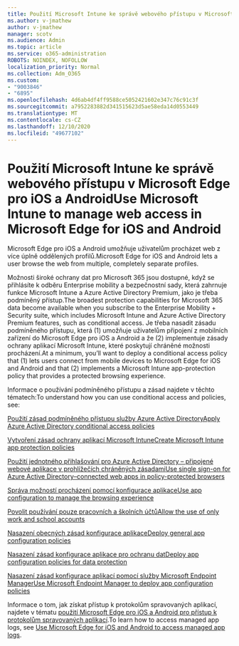 ```yaml
---
title: Použití Microsoft Intune ke správě webového přístupu v Microsoft Edge pro iOS a Android
ms.author: v-jmathew
author: v-jmathew
manager: scotv
ms.audience: Admin
ms.topic: article
ms.service: o365-administration
ROBOTS: NOINDEX, NOFOLLOW
localization_priority: Normal
ms.collection: Adm_O365
ms.custom:
- "9003846"
- "6895"
ms.openlocfilehash: 4d6ab4df4ff9588ce5052421602e347c76c91c3f
ms.sourcegitcommit: a7952283882d341515623d5ae58eda14d0553449
ms.translationtype: MT
ms.contentlocale: cs-CZ
ms.lasthandoff: 12/10/2020
ms.locfileid: "49677102"
---
```

# <a name="use-microsoft-intune-to-manage-web-access-in-microsoft-edge-for-ios-and-android"></a><span data-ttu-id="4293c-102">Použití Microsoft Intune ke správě webového přístupu v Microsoft Edge pro iOS a Android</span><span class="sxs-lookup"><span data-stu-id="4293c-102">Use Microsoft Intune to manage web access in Microsoft Edge for iOS and Android</span></span>

<span data-ttu-id="4293c-103">Microsoft Edge pro iOS a Android umožňuje uživatelům procházet web z více úplně oddělených profilů.</span><span class="sxs-lookup"><span data-stu-id="4293c-103">Microsoft Edge for iOS and Android lets a user browse the web from multiple, completely separate profiles.</span></span>

<span data-ttu-id="4293c-104">Možnosti široké ochrany dat pro Microsoft 365 jsou dostupné, když se přihlásíte k odběru Enterprise mobility a bezpečnostní sady, která zahrnuje funkce Microsoft Intune a Azure Active Directory Premium, jako je třeba podmíněný přístup.</span><span class="sxs-lookup"><span data-stu-id="4293c-104">The broadest protection capabilities for Microsoft 365 data become available when you subscribe to the Enterprise Mobility + Security suite, which includes Microsoft Intune and Azure Active Directory Premium features, such as conditional access.</span></span> <span data-ttu-id="4293c-105">Je třeba nasadit zásadu podmíněného přístupu, která (1) umožňuje uživatelům připojení z mobilních zařízení do Microsoft Edge pro iOS a Android a že (2) implementuje zásady ochrany aplikací Microsoft Intune, které poskytují chráněné možnosti procházení.</span><span class="sxs-lookup"><span data-stu-id="4293c-105">At a minimum, you’ll want to deploy a conditional access policy that (1) lets users connect from mobile devices to Microsoft Edge for iOS and Android and that (2) implements a Microsoft Intune app-protection policy that provides a protected browsing experience.</span></span>

<span data-ttu-id="4293c-106">Informace o používání podmíněného přístupu a zásad najdete v těchto tématech:</span><span class="sxs-lookup"><span data-stu-id="4293c-106">To understand how you can use conditional access and policies, see:</span></span>

[<span data-ttu-id="4293c-107">Použití zásad podmíněného přístupu služby Azure Active Directory</span><span class="sxs-lookup"><span data-stu-id="4293c-107">Apply Azure Active Directory conditional access policies</span></span>](https://go.microsoft.com/fwlink/?linkid=2132481)

[<span data-ttu-id="4293c-108">Vytvoření zásad ochrany aplikací Microsoft Intune</span><span class="sxs-lookup"><span data-stu-id="4293c-108">Create Microsoft Intune app protection policies</span></span>](https://go.microsoft.com/fwlink/?linkid=2132651)

[<span data-ttu-id="4293c-109">Použití jednotného přihlašování pro Azure Active Directory – připojené webové aplikace v prohlížečích chráněných zásadami</span><span class="sxs-lookup"><span data-stu-id="4293c-109">Use single sign-on for Azure Active Directory–connected web apps in policy-protected browsers</span></span>](https://go.microsoft.com/fwlink/?linkid=2132482)

[<span data-ttu-id="4293c-110">Správa možností procházení pomocí konfigurace aplikace</span><span class="sxs-lookup"><span data-stu-id="4293c-110">Use app configuration to manage the browsing experience</span></span>](https://go.microsoft.com/fwlink/?linkid=2132483)

[<span data-ttu-id="4293c-111">Povolit používání pouze pracovních a školních účtů</span><span class="sxs-lookup"><span data-stu-id="4293c-111">Allow the use of only work and school accounts</span></span>](https://go.microsoft.com/fwlink/?linkid=2132652)

[<span data-ttu-id="4293c-112">Nasazení obecných zásad konfigurace aplikace</span><span class="sxs-lookup"><span data-stu-id="4293c-112">Deploy general app configuration policies</span></span>](https://go.microsoft.com/fwlink/?linkid=2132653)

[<span data-ttu-id="4293c-113">Nasazení zásad konfigurace aplikace pro ochranu dat</span><span class="sxs-lookup"><span data-stu-id="4293c-113">Deploy app configuration policies for data protection</span></span>](https://go.microsoft.com/fwlink/?linkid=2132654)

[<span data-ttu-id="4293c-114">Nasazení zásad konfigurace aplikací pomocí služby Microsoft Endpoint Manager</span><span class="sxs-lookup"><span data-stu-id="4293c-114">Use Microsoft Endpoint Manager to deploy app configuration policies</span></span>](https://go.microsoft.com/fwlink/?linkid=2132707)

<span data-ttu-id="4293c-115">Informace o tom, jak získat přístup k protokolům spravovaných aplikací, najdete v tématu [použití Microsoft Edge pro iOS a Android pro přístup k protokolům spravovaných aplikací](https://go.microsoft.com/fwlink/?linkid=2132578).</span><span class="sxs-lookup"><span data-stu-id="4293c-115">To learn how to access managed app logs, see [Use Microsoft Edge for iOS and Android to access managed app logs](https://go.microsoft.com/fwlink/?linkid=2132578).</span></span>
